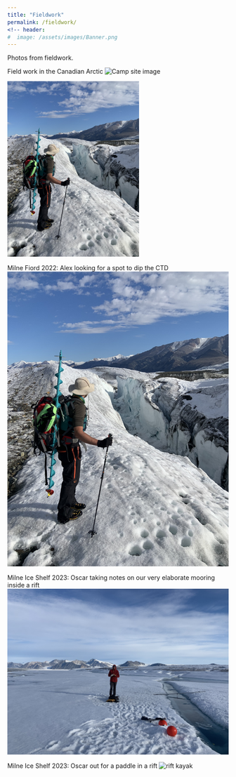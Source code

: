 ```yaml
---
title: "Fieldwork"
permalink: /fieldwork/
<!-- header:
#  image: /assets/images/Banner.png
---
```


Photos from fieldwork.

Field work in the Canadian Arctic
![Camp site image](../images/2019_21.JPG)

<img src="https://github.com/Jeremie-Bonneau/Jeremie-Bonneau.github.io/blob/master/images/alex_ctd.JPG" width="300">

Milne Fiord 2022: Alex looking for a spot to dip the CTD
![rift mooring](../images/alex_ctd.JPG)

Milne Ice Shelf 2023: Oscar taking notes on our very elaborate mooring inside a rift
![rift mooring](../images/Oscar_mooring.JPG)

Milne Ice Shelf 2023: Oscar out for a paddle in a rift
![rift kayak](../images/oscar_packraft.JPG)
